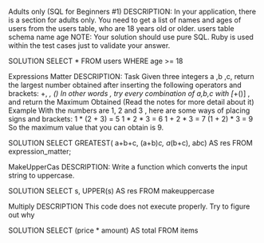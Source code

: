 Adults only (SQL for Beginners #1)
DESCRIPTION:
In your application, there is a section for adults only. You need to get a list of names and ages of users from the users table, who are 18 years old or older.
users table schema
name
age
NOTE: Your solution should use pure SQL. Ruby is used within the test cases just to validate your answer.

SOLUTION
SELECT * FROM users WHERE age >= 18



Expressions Matter
DESCRIPTION:
Task
Given three integers a ,b ,c, return the largest number obtained after inserting the following operators and brackets: +, *, ()
In other words , try every combination of a,b,c with [*+()] , and return the Maximum Obtained (Read the notes for more detail about it)
Example
With the numbers are 1, 2 and 3 , here are some ways of placing signs and brackets:
1 * (2 + 3) = 5
1 * 2 * 3 = 6
1 + 2 * 3 = 7
(1 + 2) * 3 = 9
So the maximum value that you can obtain is 9.

SOLUTION
SELECT GREATEST( a+b+c, (a+b)*c, a*(b+c), a*b*c)
AS res FROM expression_matter;


MakeUpperCas
DESCRIPTION:
Write a function which converts the input string to uppercase.

SOLUTION
SELECT s, UPPER(s) AS res FROM makeuppercase


Multiply
DESCRIPTION
This code does not execute properly. Try to figure out why

SOLUTION
SELECT (price * amount) AS total FROM items


